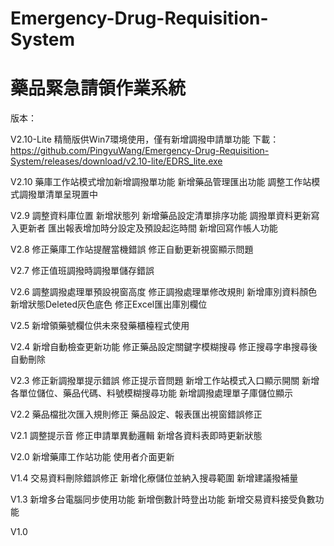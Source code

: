 # Emergency-Drug-Requisition-System
藥品緊急請領作業系統
====
版本：

V2.10-Lite
精簡版供Win7環境使用，僅有新增調撥申請單功能
下載：
https://github.com/PingyuWang/Emergency-Drug-Requisition-System/releases/download/v2.10-lite/EDRS_lite.exe

V2.10
藥庫工作站模式增加新增調撥單功能
新增藥品管理匯出功能
調整工作站模式調撥單清單呈現置中

V2.9
調整資料庫位置
新增狀態列
新增藥品設定清單排序功能
調撥單資料更新寫入更新者
匯出報表增加時分設定及預設起迄時間
新增回寫作帳人功能

V2.8
修正藥庫工作站提醒當機錯誤
修正自動更新視窗顯示問題

V2.7
修正值班調撥時調撥單儲存錯誤

V2.6
調整調撥處理單預設視窗高度
修正調撥處理單修改規則
新增庫別資料顏色
新增狀態Deleted灰色底色
修正Excel匯出庫別欄位

V2.5
新增領藥號欄位供未來發藥櫃檯程式使用

V2.4
新增自動檢查更新功能
修正藥品設定關鍵字模糊搜尋
修正搜尋字串搜尋後自動刪除

V2.3
修正新調撥單提示錯誤
修正提示音問題
新增工作站模式入口顯示開關
新增各單位儲位、藥品代碼、料號模糊搜尋功能
新增調撥處理單子庫儲位顯示

V2.2
藥品檔批次匯入規則修正
藥品設定、報表匯出視窗錯誤修正

V2.1
調整提示音
修正申請單異動邏輯
新增各資料表即時更新狀態

V2.0
新增藥庫工作站功能
使用者介面更新

V1.4
交易資料刪除錯誤修正
新增化療儲位並納入搜尋範圍
新增建議撥補量

V1.3
新增多台電腦同步使用功能
新增倒數計時登出功能
新增交易資料接受負數功能

V1.0
